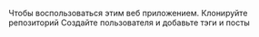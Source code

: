 Чтобы воспользоваться этим веб приложением.
Клонируйте репозиторий
Создайте пользователя и добавьте тэги и посты
